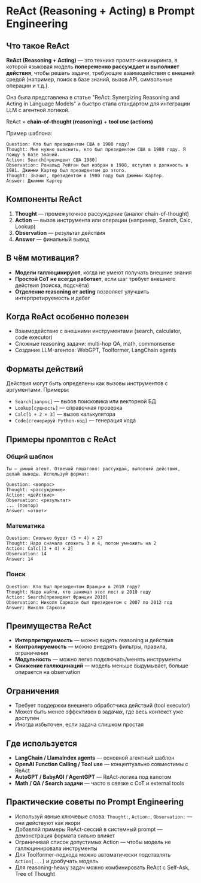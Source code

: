 # ReAct (Reasoning + Acting) в Prompt Engineering

## Что такое ReAct

**ReAct (Reasoning + Acting)** — это техника промпт-инжиниринга, в которой языковая модель **попеременно рассуждает и выполняет действия**, чтобы решать задачи, требующие взаимодействия с внешней средой (например, поиск в базе знаний, вызов API, символьные операции и т.д.).

Она была представлена в статье "ReAct: Synergizing Reasoning and Acting in Language Models" и быстро стала стандартом для интеграции LLM с агентной логикой.

ReAct = **chain-of-thought (reasoning)** + **tool use (actions)**

Пример шаблона:

```
Question: Кто был президентом США в 1980 году?
Thought: Мне нужно выяснить, кто был президентом США в 1980 году. Я поищу в базе знаний.
Action: Search[президент США 1980]
Observation: Рональд Рейган был избран в 1980, вступил в должность в 1981. Джимми Картер был президентом до этого.
Thought: Значит, президентом в 1980 году был Джимми Картер.
Answer: Джимми Картер
```

## Компоненты ReAct

1. **Thought** — промежуточное рассуждение (аналог chain-of-thought)
2. **Action** — вызов инструмента или операции (например, Search, Calc, Lookup)
3. **Observation** — результат действия
4. **Answer** — финальный вывод

## В чём мотивация?

- **Модели галлюцинируют**, когда не умеют получать внешние знания
- **Простой CoT не всегда работает**, если шаг требует внешнего действия (поиска, подсчёта)
- **Отделение reasoning от acting** позволяет улучшить интерпретируемость и дебаг

## Когда ReAct особенно полезен

- Взаимодействие с внешними инструментами (search, calculator, code executor)
- Сложные reasoning задачи: multi-hop QA, math, commonsense
- Создание LLM-агентов: WebGPT, Toolformer, LangChain agents

## Форматы действий

Действия могут быть определены как вызовы инструментов с аргументами. Примеры:

- `Search[запрос]` — вызов поисковика или векторной БД
- `Lookup[сущность]` — справочная проверка
- `Calc[1 + 2 × 3]` — вызов калькулятора
- `Code[сгенерируй Python-код]` — генерация кода

## Примеры промптов с ReAct

### Общий шаблон

```
Ты — умный агент. Отвечай пошагово: рассуждай, выполняй действия, делай выводы. Используй формат:

Question: <вопрос>
Thought: <рассуждение>
Action: <действие>
Observation: <результат>
... (повтор)
Answer: <ответ>
```

### Математика

```
Question: Сколько будет (3 + 4) × 2?
Thought: Надо сначала сложить 3 и 4, потом умножить на 2
Action: Calc[(3 + 4) × 2]
Observation: 14
Answer: 14
```

### Поиск

```
Question: Кто был президентом Франции в 2010 году?
Thought: Надо найти, кто занимал этот пост в 2010 году
Action: Search[президент Франции 2010]
Observation: Николя Саркози был президентом с 2007 по 2012 год
Answer: Николя Саркози
```

## Преимущества ReAct

- **Интерпретируемость** — можно видеть reasoning и действия
- **Контролируемость** — можно внедрять фильтры, правила, ограничения
- **Модульность** — можно легко подключать/менять инструменты
- **Снижение галлюцинаций** — модель меньше выдумывает, больше опирается на observation

## Ограничения

- Требует поддержки внешнего обработчика действий (tool executor)
- Может быть менее эффективен в задачах, где весь контекст уже доступен
- Иногда избыточен, если задача слишком простая

## Где используется

- **LangChain / LlamaIndex agents** — основной агентный шаблон
- **OpenAI Function Calling / Tool use** — концептуально совместимы с ReAct
- **AutoGPT / BabyAGI / AgentGPT** — ReAct-логика под капотом
- **Math / QA / Search задачи** — часто в связке с CoT и external tools

## Практические советы по Prompt Engineering

- Используй явные ключевые слова: `Thought:`, `Action:`, `Observation:` — они действуют как якори
- Добавляй примеры ReAct-сессий в системный prompt — демонстрация формата сильно влияет
- Ограничивай список допустимых Action — чтобы модель не галлюцинировала инструменты
- Для Toolformer-подхода можно автоматически подставлять `Action[...]` и дообучать модель
- Для reasoning-heavy задач можно комбинировать ReAct с Self-Ask, Tree of Thought

